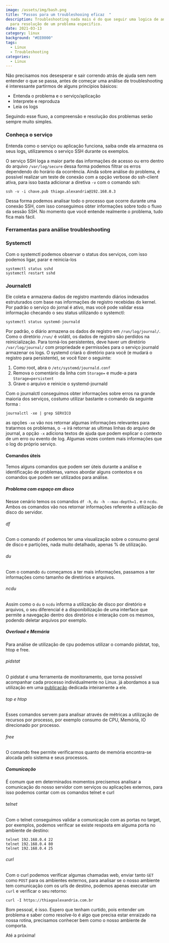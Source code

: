 ```yaml
---
image: /assets/img/bash.png
title: "Passos para um troubleshooing eficaz  "
description: Troubleshooting nada mais é do que seguir uma logica de análise
  para resolução de um problema especifico.
date: 2021-03-13
category: linux
background: "#EE0000"
tags:
  - Linux
  - Troubleshooting
categories:
  - Linux
---
```

Não precisamos nos desesperar e sair correndo atrás de ajuda sem nem entender o que se passa, antes de começar uma análise de  troubleshooting é interessante partirmos de alguns princípios básicos:

* Entenda o problema e o serviço/aplicação
* Interprete e reproduza
* Leia os logs 

Seguindo esse fluxo, a compreensão e resolução dos problemas serão sempre muito simples.

### Conheça o serviço

Entenda como o serviço ou aplicação funciona, saiba onde ela armazena os seus logs, utilizaremos o serviço SSH durante os exemplos. 

O serviço SSH loga a maior parte das informações de acesso ou erro dentro do arquivo `/var/log/secure` dessa forma podemos filtrar os erros dependendo do horário da ocorrência. Ainda sobre análise do problema, é possível realizar um teste de conexão com a opção verbose do ssh-client ativa, para isso basta adicionar a diretiva `-v` com o comando ssh:

```
ssh -v -i chave.pub thiago.alexandria@192.168.0.3
```

Dessa forma podemos analisar todo o processo que ocorre durante uma conexão SSH, com isso conseguimos obter informações sobre todo o fluxo da sessão SSH. No momento que você entende realmente o problema, tudo fica mais fácil.

### Ferramentas para análise troubleshooting

### Systemctl

Com o systemctl podemos observar o status dos serviços, com isso podemos ligar, parar e reinicia-los

```
systemctl status sshd
systemctl restart sshd
```

### Journalctl

Ele coleta e armazena dados de registro mantendo diários indexados estruturados com base nas informações de registro recebidas do kernel. Por padrão o serviço do jornal é ativo, mas você pode validar essa informação checando o seu status utilizando o systemctl:

```
systemctl status systemd-journald
```

Por padrão, o diário armazena os dados de registro em `/run/log/journal/`. Como o diretório `/run/` é volátil, os dados de registro são perdidos na reinicialização. Para torná-los persistentes, deve haver um diretório `/var/log/journal/` com propriedade e permissões para o serviço journald armazenar os logs. O systemd criará o diretório para você (e mudará o registro para persistente), se você fizer o seguinte:

1. Como root, abra o `/etc/systemd/journald.conf`
2. Remova o comentário da linha com `Storage=` e mude-a para `Storage=persistent`
3. Grave o arquivo e reinicie o systemd-journald

Com o journalctl conseguimos obter informações sobre erros na grande maioria dos serviços, costumo utilizar bastante o comando da seguinte forma :

```
journalctl -xe | grep SERVICO
```

as opções `-xe` vão nos retornar algumas informações relevantes para tratarmos os problemas, o `-e` irá retornar as ultimas linhas do arquivo de journal, a opção `-x` adiciona textos de ajuda que podem explicar o contexto de um erro ou evento de log. Algumas vezes contem mais informações que o log do próprio serviço.

#### Comandos úteis

Temos alguns comandos que podem ser úteis durante a análise e identificação de problemas, vamos abordar alguns contextos e os comandos que podem ser utilizados para análise.

##### Problema com espaço em disco

Nesse cenário temos os comandos `df -h`, `du -h --max-depth=1.` e o `ncdu`. Ambos os comandos vão nos retornar informações referente a utilização de disco do servidor.

###### df

Com o comando `df` podemos ter uma visualização sobre o consumo geral de disco e partições, nada muito detalhado, apenas % de utilização.

###### du

Com o comando `du` começamos a ter mais informações, passamos a ter informações como tamanho de diretórios e arquivos.

###### ncdu

Assim como o `du` o `ncdu` informa a utilização de disco por diretório e arquivos, o seu diferencial é a disponibilização de uma interface que permite a navegação dentro dos diretórios e interação com os mesmos, podendo deletar arquivos por exemplo.

##### Overload e Memória

Para análise de utilização de cpu podemos utilizar o comando pidstat, top, htop e free.

###### pidstat

O pidstat é uma ferramenta de monitoramento, que torna possível acompanhar cada processo individualmente no Linux. já abordamos a sua utilização em uma [publicação](https://thiagoalexandria.com.br/analise-de-performance-com-pidstat/) dedicada inteiramente a ele.

###### top e htop

Esses comandos servem para analisar através de métricas a utilização de recursos por processo, por exemplo consumo de CPU, Ḿemória, IO direcionado por processo.

###### free

O comando free permite verificarmos quanto de memória encontra-se alocada pelo sistema e seus processos.

##### Comunicação
É comum que em determinados momentos precisemos analisar a comunicação do nosso servidor com serviços ou aplicações externos, para isso podemos contar com os comandos telnet e curl

###### telnet

Com o telnet conseguimos validar a comunicação com as portas no target, por exemplos, podemos verificar se existe resposta em alguma porta no ambiente de destino:

````
telnet 192.168.0.4 22
telnet 192.168.0.4 80
telnet 192.168.0.4 25
````

###### curl

Com o curl podemos verificar algumas chamadas web, enviar tanto `GET` como `POST` para os ambientes externos, para analisar se o nosso ambiente tem comunicação com os urls de destino, podemos apenas executar um `curl` e verificar o seu retorno:

````
curl -I https://thiagoalexandria.com.br

```` 


Bom pessoal, é isso. Espero que tenham curtido, pois entender um problema e saber como resolve-lo é algo que precisa estar enraizado na nossa rotina, precisamos conhecer bem como o nosso ambiente de comporta.

Até a próxima!